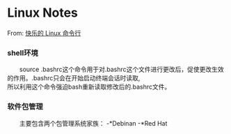 # Linux Notes
From: [快乐的 Linux 命令行](http://billie66.github.io/TLCL/book/zh/index.html)
### shell环境 <br>
　　source .bashrc这个命令用于对.bashrc这个文件进行更改后，促使更改生效的作用。.bashrc只会在开始启动终端会话时读取,<br>
所以利用这个命令强迫bash重新读取修改后的.bashrc文件。<br>
### 软件包管理<br>
　　主要包含两个包管理系统家族：
  -*Debinan
  -*Red Hat

